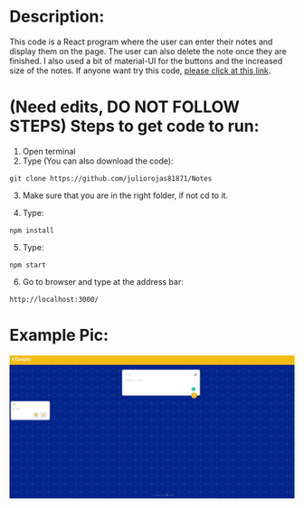 # Description:
This code is a React program where the user can enter their notes and display them on the page.
The user can also delete the note once they are finished. I also used a bit of material-UI for the buttons 
and the increased size of the notes.
If anyone want try this code, [please click at this link](https://keeper--notes--app.herokuapp.com/).


# (Need edits, DO NOT FOLLOW STEPS) Steps to get code to run:
1. Open terminal
2. Type (You can also download the code):
```
git clone https://github.com/juliorojas81871/Notes
```
3. Make sure that you are in the right folder, if not cd to it.

4. Type: 
```
npm install
```
5. Type: 
```
npm start
```
6. Go to browser and type at the address bar: 
```
http://localhost:3000/
```

# Example Pic:
![Notes Example Pic](https://github.com/juliorojas81871/Notes/blob/main/pics/main.jpg)
